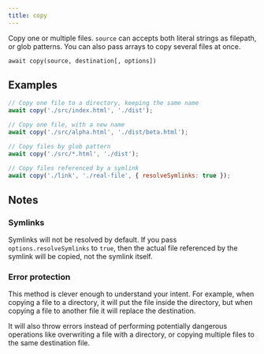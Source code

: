 ```yaml
---
title: copy
---
```


<div class="lead">
  Copy one or multiple files. <code>source</code> can accepts both literal strings as
  filepath, or glob patterns. You can also pass arrays to copy several files at
  once.
</div>

`await copy(source, destination[, options])`

## Examples

```js
// Copy one file to a directory, keeping the same name
await copy('./src/index.html', './dist');

// Copy one file, with a new name
await copy('./src/alpha.html', './dist/beta.html');

// Copy files by glob pattern
await copy('./src/*.html', './dist');

// Copy files referenced by a symlink
await copy('./link', './real-file', { resolveSymlinks: true });
```

## Notes

### Symlinks

Symlinks will not be resolved by default. If you pass `options.resolveSymlinks`
to `true`, then the actual file referenced by the symlink will be copied, not
the symlink itself.

### Error protection

This method is clever enough to understand your intent. For example, when
copying a file to a directory, it will put the file inside the directory, but
when copying a file to another file it will replace the destination.

It will also throw errors instead of performing potentially dangerous operations
like overwriting a file with a directory, or copying multiple files to the same
destination file.
